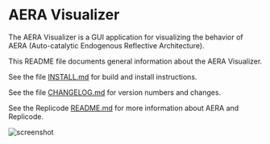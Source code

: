 # AERA Visualizer

The AERA Visualizer is a GUI application for visualizing the behavior of AERA (Auto-catalytic Endogenous Reflective Architecture).

This README file documents general information about the AERA Visualizer.

See the file [INSTALL.md](https://github.com/IIIM-IS/AERA_Visualizer/blob/master/INSTALL.md) for build and install instructions.

See the file [CHANGELOG.md](https://github.com/IIIM-IS/AERA_Visualizer/blob/master/CHANGELOG.md) for version numbers and changes.

See the Replicode [README.md](https://github.com/IIIM-IS/replicode/blob/master/README.md) for more information about AERA and Replicode.

![screenshot](https://user-images.githubusercontent.com/1999543/85857926-07738500-b7bb-11ea-9828-a1d38a7f891f.png)
